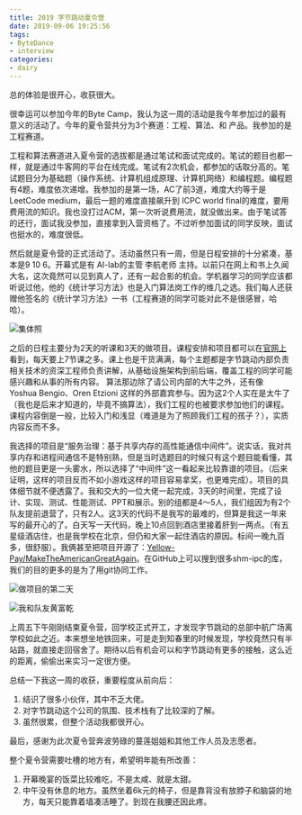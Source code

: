 ```yaml
---
title: 2019 字节跳动夏令营
date: 2019-09-06 19:25:56
tags:
- ByteDance
- interview
categories:
- dairy
---
```


总的体验是很开心，收获很大。

很幸运可以参加今年的Byte Camp，我认为这一周的活动是我今年参加过的最有意义的活动了。今年的夏令营共分为3个赛道：工程、算法、和 产品。我参加的是工程赛道。

工程和算法赛道进入夏令营的选拔都是通过笔试和面试完成的。笔试的题目也都一样，就是通过牛客网的平台在线完成。笔试有2次机会，都参加的话取分高的。笔试题目分为基础题（操作系统、计算机组成原理、计算机网络）和编程题。编程题有4题，难度依次递增。我参加的是第一场，AC了前3道，难度大约等于是LeetCode medium，最后一题的难度直接飙升到 ICPC world final的难度，要用费用流的知识。我也没打过ACM，第一次听说费用流，就没做出来。由于笔试答的还行，面试我没参加，直接拿到入营资格了。不过听参加面试的同学反映，面试也挺水的，难度很低。

然后就是夏令营的正式活动了。活动虽然只有一周，但是日程安排的十分紧凑，基本是9 10 6。开幕式是有 AI-lab的主管 李航老师 主持。以前只在网上和书上久闻大名，这次竟然可以见到真人了，还有一起合影的机会。学机器学习的同学应该都听说过他，他的《统计学习方法》也是入门算法岗工作的维几之选。我们每人还获赠他签名的《统计学习方法》一书（工程赛道的同学可能对此不是很感冒，哈哈）。

![集体照](/images/ByteDance-camp-jiti.jpg)

之后的日程主要分为2天的听课和3天的做项目。课程安排和项目都可以在[官网上](https://bytecamp.toutiao.com/course)看到，每天要上7节课之多。课上也是干货满满，每个主题都是字节跳动内部负责相关技术的资深工程师负责讲解，从基础设施架构到前后端，覆盖工程的同学可能感兴趣和从事的所有内容。
算法那边除了请公司内部的大牛之外，还有像 Yoshua Bengio、Oren Etzioni 这样的外部嘉宾参与。因为这2个人实在是太牛了（我也是后来才知道的，毕竟不搞算法），我们工程的也被要求参加他们的课程。课程内容倒是一般，比较入门和浅显（难道是为了照顾我们工程的孩子？），实质内容反而不多。

我选择的项目是“服务治理：基于共享内存的高性能通信中间件”。说实话，我对共享内存和进程间通信不是特别熟，但是当时选题目的时候只有这个题目能看懂，其他的题目更是一头雾水，所以选择了“中间件”这一看起来比较靠谱的项目。（后来证明，这样的项目反而不如小游戏这样的项目容易拿奖，也更难完成）。项目的具体细节就不便透露了。我和交大的一位大佬一起完成，3天的时间里，完成了设计、实现、测试、性能测试、PPT和展示。别的组都是4～5人，我们组因为有2个队友提前退营了，只有2人。这3天的代码不是我写的最难的，但算是我这一年来写的最开心的了。白天写一天代码，晚上10点回到酒店里接着肝到一两点。（有五星级酒店住，也是我学校在北京，但仍和大家一起住酒店的原因。标间一晚九百多，很舒服）。我俩甚至把项目开源了：[Yellow-Pay/MakeTheAmericanGreatAgain](https://github.com/Yellow-Pay/MakeTheAmericanGreatAgain)。在GitHub上可以搜到很多shm-ipc的库，我们的目的更多的是为了用git协同工作。

![做项目的第二天](/images/Bytedance-camp.jpg)

![我和队友黄富乾](/images/us.jpg)

上周五下午刚刚结束夏令营，回学校正式开工，才发现字节跳动的总部中航广场离学校如此之近。本来想坐地铁回来，可是走到知春里的时候发现，学校竟然只有半站路，就直接走回宿舍了。期待以后有机会可以和字节跳动有更多的接触，这么近的距离，偷偷出来实习一定很方便。

总结一下我这一周的收获，重要程度从前向后：
1. 结识了很多小伙伴，其中不乏大佬。
2. 对字节跳动这个公司的氛围、技术栈有了比较深的了解。
3. 虽然很累，但整个活动我都很开心。

最后，感谢为此次夏令营奔波劳碌的蔓莲姐姐和其他工作人员及志愿者。

整个夏令营需要吐槽的地方有，希望明年能有所改善：
1. 开幕晚宴的饭菜比较难吃，不是太咸、就是太甜。
2. 中午没有休息的地方。虽然坐着6k元的椅子，但是靠背没有放脖子和脑袋的地方，每天只能靠着墙凑活睡了。到现在我腰还因此疼。
